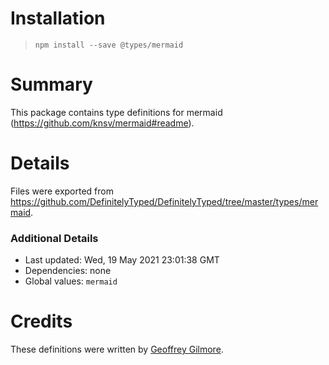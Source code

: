 # Installation
> `npm install --save @types/mermaid`

# Summary
This package contains type definitions for mermaid (https://github.com/knsv/mermaid#readme).

# Details
Files were exported from https://github.com/DefinitelyTyped/DefinitelyTyped/tree/master/types/mermaid.

### Additional Details
 * Last updated: Wed, 19 May 2021 23:01:38 GMT
 * Dependencies: none
 * Global values: `mermaid`

# Credits
These definitions were written by [Geoffrey Gilmore](https://github.com/ggilmore).
